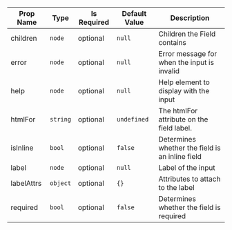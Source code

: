 | Prop Name | Type | Is Required | Default Value | Description | 
|-|-|-|-|-|
| children | `node`  | optional | `null` | Children the Field contains |
| error | `node`  | optional | `null` | Error message for when the input is invalid |
| help | `node`  | optional | `null` | Help element to display with the input |
| htmlFor | `string`  | optional | `undefined` | The htmlFor attribute on the field label. |
| isInline | `bool`  | optional | `false` | Determines whether the field is an inline field |
| label | `node`  | optional | `null` | Label of the input |
| labelAttrs | `object`  | optional | `{}` | Attributes to attach to the label |
| required | `bool`  | optional | `false` | Determines whether the field is required |